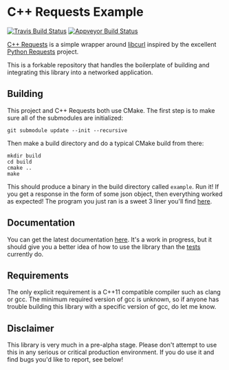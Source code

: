 # C++ Requests Example

[![Travis Build Status](https://travis-ci.org/whoshuu/cpr-example.svg?branch=master)](https://travis-ci.org/whoshuu/cpr-example) [![Appveyor Build Status](https://ci.appveyor.com/api/projects/status/l7c4yti84r9i87ys?svg=true)](https://ci.appveyor.com/project/whoshuu/cpr-example)

[C++ Requests](https://github.com/whoshuu/cpr) is a simple wrapper around [libcurl](http://curl.haxx.se/libcurl) inspired by the excellent [Python Requests](https://github.com/kennethreitz/requests) project.

This is a forkable repository that handles the boilerplate of building and integrating this library into a networked application.

## Building

This project and C++ Requests both use CMake. The first step is to make sure all of the submodules are initialized:

```
git submodule update --init --recursive
```

Then make a build directory and do a typical CMake build from there:

```
mkdir build
cd build
cmake ..
make
```

This should produce a binary in the build directory called `example`. Run it! If you get a response in the form of some json object, then everything worked as expected! The program you just ran is a sweet 3 liner you'll find [here](https://github.com/whoshuu/cpr-example/blob/master/example.cpp).

## Documentation

You can get the latest documentation [here](https://whoshuu.github.io/cpr). It's a work in progress, but it should give you a better idea of how to use the library than the [tests](https://github.com/whoshuu/cpr/tree/master/test) currently do.

## Requirements

The only explicit requirement is a C++11 compatible compiler such as clang or gcc. The minimum required version of gcc is unknown, so if anyone has trouble building this library with a specific version of gcc, do let me know.

## Disclaimer

This library is very much in a pre-alpha stage. Please don't attempt to use this in any serious or critical production environment. If you do use it and find bugs you'd like to report, see below!
